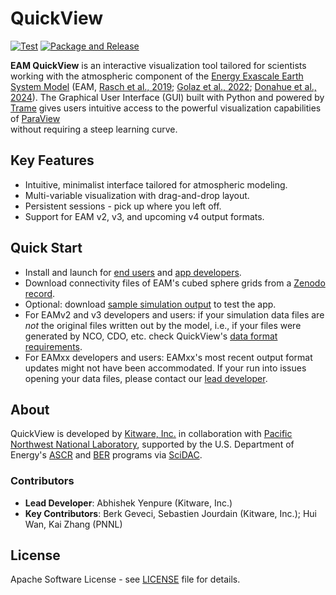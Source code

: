 # QuickView

[![Test](https://github.com/ayenpure/QuickView/actions/workflows/test.yml/badge.svg)](https://github.com/ayenpure/QuickView/actions/workflows/test.yml)
[![Package and Release](https://github.com/ayenpure/QuickView/actions/workflows/package-and-release.yml/badge.svg)](https://github.com/ayenpure/QuickView/actions/workflows/package-and-release.yml)

**EAM QuickView** is an interactive visualization tool
tailored for scientists working with the atmospheric component of the
[Energy Exascale Earth System Model](https://e3sm.org/) (EAM, 
[Rasch et al., 2019](https://doi.org/10.1029/2019MS001629);
[Golaz et al., 2022](https://doi.org/10.1029/2022MS003156);
[Donahue et al., 2024](10.1029/2024MS004314)).
The Graphical User Interface (GUI) built with Python and
powered by [Trame](https://www.kitware.com/trame/)
gives users intuitive access to the powerful visualization capabilities of
[ParaView](https://www.paraview.org/)  
without requiring a steep learning curve.

## Key Features

- Intuitive, minimalist interface tailored for atmospheric modeling.
- Multi-variable visualization with drag-and-drop layout.
- Persistent sessions - pick up where you left off.
- Support for EAM v2, v3, and upcoming v4 output formats.

## Quick Start

- Install and launch for [end users](docs/setup/for_end_users.md)
  and [app developers](docs/setup/for_app_developers.md).
- Download connectivity files of EAM's cubed sphere grids from a
  [Zenodo record](https://doi.org/10.5281/zenodo.16908567).
- Optional: download [sample simulation output]()
  to test the app.
- For EAMv2 and v3 developers and users: if your simulation data files
  are *not* the original files written out by the model,
  i.e., if your files were generated by NCO, CDO, etc.
  check QuickView's [data format requirements]().
- For EAMxx developers and users: EAMxx's most recent output format
  updates might not have been accommodated. If your run into issues
  opening your data files, please contact our
  [lead developer](https://www.kitware.com/abhishek-yenpure/).

## About

QuickView is developed by [Kitware, Inc.](https://www.kitware.com/) in
collaboration with
[Pacific Northwest National Laboratory](https://www.pnnl.gov/), supported by the
U.S. Department of Energy's
[ASCR](https://www.energy.gov/science/ascr/advanced-scientific-computing-research)
and
[BER](https://www.energy.gov/science/ber/biological-and-environmental-research)
programs via [SciDAC](https://www.scidac.gov/).

### Contributors

- **Lead Developer**: Abhishek Yenpure (Kitware, Inc.)
- **Key Contributors**: Berk Geveci, Sebastien Jourdain (Kitware, Inc.); Hui
  Wan, Kai Zhang (PNNL)

## License

Apache Software License - see [LICENSE](LICENSE) file for details.
